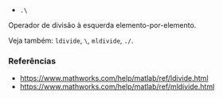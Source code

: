 * `.\`

Operador de divisão à esquerda elemento-por-elemento.

Veja também: `ldivide`, `\`, `mldivide`, `./`.

### Referências

* https://www.mathworks.com/help/matlab/ref/ldivide.html
* https://www.mathworks.com/help/matlab/ref/mldivide.html

